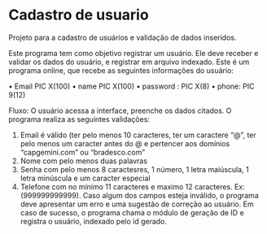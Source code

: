 # Cadastro de usuario

Projeto para a cadastro de usuários e validação de dados inseridos.

Este programa tem como objetivo registrar um usuário. Ele deve receber e validar os dados do usuário, e registrar em arquivo indexado. Este é um programa online, que recebe as seguintes informações do usuário:

• Email PIC X(100)
• name PIC X(100)
• password : PIC X(8)
• phone: PIC 9(12)

Fluxo:
O usuário acessa a interface, preenche os dados citados.
O programa realiza as seguintes validações:
1. Email é válido (ter pelo menos 10 caracteres, ter um caractere “@”, ter pelo menos um caracter antes do @ e pertencer aos domínios “capgemini.com” ou “bradesco.com”
2. Nome com pelo menos duas palavras
3. Senha com pelo menos 8 caractesres, 1 número, 1 letra maiúscula, 1 letra minúscula e um caracter especial
4. Telefone com no mínimo 11 caracteres e maximo 12 caracteres. Ex: (999999999999).
Caso algum dos campos esteja inválido, o programa deve apresentar um erro e uma sugestão de correção ao usuário. Em caso de sucesso, o programa chama o módulo de geração de ID e registra o usuário, indexado pelo id gerado.
